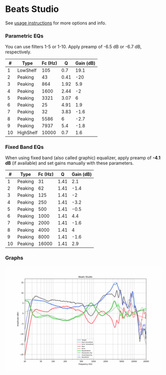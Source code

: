 # Beats Studio
See [usage instructions](https://github.com/jaakkopasanen/AutoEq#usage) for more options and info.

### Parametric EQs
You can use filters 1-5 or 1-10. Apply preamp of -6.5 dB or -6.7 dB, respectively.

|   # | Type      |   Fc (Hz) |    Q |   Gain (dB) |
|-----|-----------|-----------|------|-------------|
|   1 | LowShelf  |       105 | 0.7  |        19.1 |
|   2 | Peaking   |        43 | 0.41 |       -20   |
|   3 | Peaking   |       864 | 1.92 |         5.9 |
|   4 | Peaking   |      1600 | 2.44 |        -2   |
|   5 | Peaking   |      3321 | 3.07 |         6   |
|   6 | Peaking   |        25 | 4.91 |         1.9 |
|   7 | Peaking   |        32 | 3.83 |        -1.6 |
|   8 | Peaking   |      5586 | 6    |        -2.7 |
|   9 | Peaking   |      7937 | 5.4  |        -1.8 |
|  10 | HighShelf |     10000 | 0.7  |         1.6 |

### Fixed Band EQs
When using fixed band (also called graphic) equalizer, apply preamp of **-4.1 dB** (if available) and set gains manually with these parameters.

|   # | Type    |   Fc (Hz) |    Q |   Gain (dB) |
|-----|---------|-----------|------|-------------|
|   1 | Peaking |        31 | 1.41 |         2.1 |
|   2 | Peaking |        62 | 1.41 |        -1.4 |
|   3 | Peaking |       125 | 1.41 |        -2   |
|   4 | Peaking |       250 | 1.41 |        -3.2 |
|   5 | Peaking |       500 | 1.41 |        -0.5 |
|   6 | Peaking |      1000 | 1.41 |         4.4 |
|   7 | Peaking |      2000 | 1.41 |        -1.6 |
|   8 | Peaking |      4000 | 1.41 |         4   |
|   9 | Peaking |      8000 | 1.41 |        -1.6 |
|  10 | Peaking |     16000 | 1.41 |         2.9 |

### Graphs
![](./Beats%20Studio.png)
